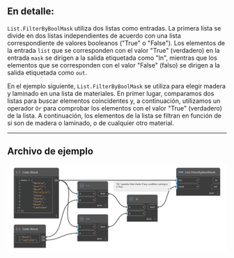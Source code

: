 ## En detalle:
`List.FilterByBoolMask` utiliza dos listas como entradas. La primera lista se divide en dos listas independientes de acuerdo con una lista correspondiente de valores booleanos ("True" o "False"). Los elementos de la entrada `list` que se corresponden con el valor "True" (verdadero) en la entrada `mask` se dirigen a la salida etiquetada como "In", mientras que los elementos que se corresponden con el valor "False" (falso) se dirigen a la salida etiquetada como `out`.

En el ejemplo siguiente, `List.FilterByBoolMask` se utiliza para elegir madera y laminado en una lista de materiales. En primer lugar, comparamos dos listas para buscar elementos coincidentes y, a continuación, utilizamos un operador `Or` para comprobar los elementos con el valor "True" (verdadero) de la lista. A continuación, los elementos de la lista se filtran en función de si son de madera o laminado, o de cualquier otro material.
___
## Archivo de ejemplo

![List.FilterByBoolMask](./DSCore.List.FilterByBoolMask_img.jpg)
